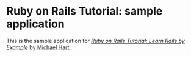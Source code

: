# Ruby on Rails Tutorial: sample application 

This is the sample application for [*Ruby on Rails Tutorial: Learn Rails by Example*](http://railstutorial.org/) by [Michael Hartl](http://michaelhartl.com/).
